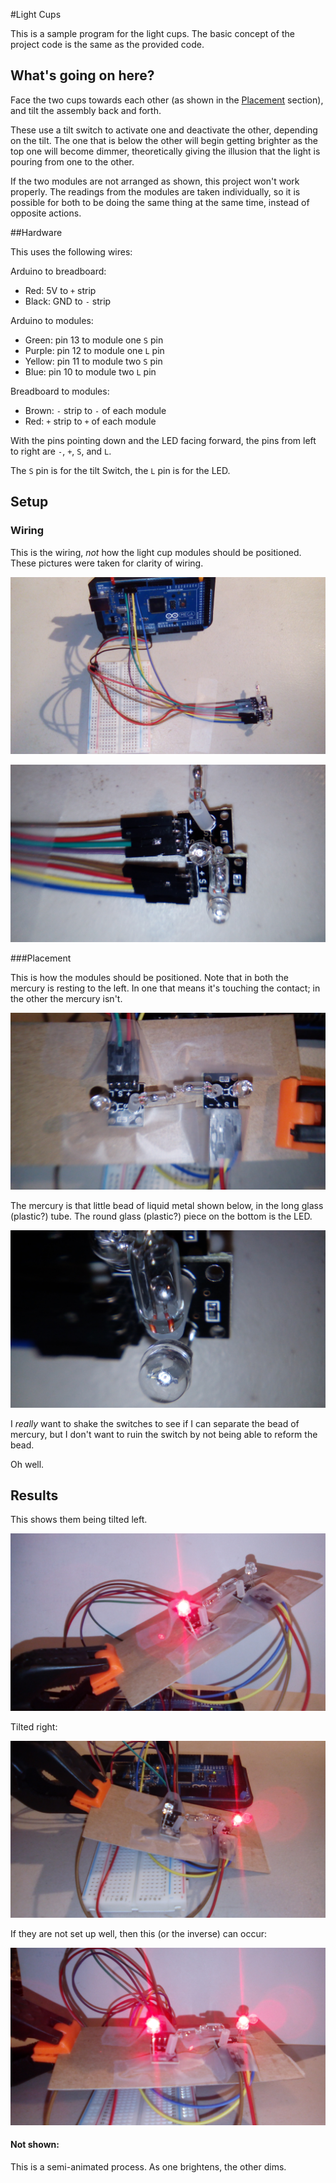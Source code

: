 #Light Cups

This is a sample program for the light cups. The basic concept of the project code is the same as the provided code. 



## What's going on here?

Face the two cups towards each other (as shown in the [Placement](#placement) section), and tilt the assembly back and forth. 

These use a tilt switch to activate one and deactivate the other, depending on the tilt. The one that is below the other will begin getting brighter as the top one will become dimmer, theoretically giving the illusion that the light is pouring from one to the other.

If the two modules are not arranged as shown, this project won't work properly. The readings from the modules are taken individually, so it is possible for both to be doing the same thing at the same time, instead of opposite actions.



##Hardware

This uses the following wires:

Arduino to breadboard:

- Red: 5V to `+` strip
- Black: GND to `-` strip

Arduino to modules:

- Green: pin 13 to module one `S` pin
- Purple: pin 12 to module one `L` pin
- Yellow: pin 11 to module two `S` pin
- Blue: pin 10 to module two `L` pin

Breadboard to modules:

-   Brown: `-` strip to `-` of each module
-   Red: `+` strip to `+` of each module



With the pins pointing down and the LED facing forward, the pins from left to right are `-`, `+`, `S`, and `L`.

The `S` pin is for the tilt Switch, the `L` pin is for the LED.



## Setup

### Wiring

This is the wiring, *not* how the light cup modules should be positioned. These pictures were taken for clarity of wiring.

![wiring-overall](pictures/wiring-overall.jpg)

![wiring-light-cups](pictures/wiring-light-cups.jpg)



###Placement

This is how the modules should be positioned. Note that in both the mercury is resting to the left. In one that means it's touching the contact; in the other the mercury isn't.

![setup](pictures/setup.jpg)



The mercury is that little bead of liquid metal shown below, in the long glass (plastic?) tube. The round glass (plastic?) piece on the bottom is the LED.

![mercury](pictures/mercury.jpg)



I *really* want to shake the switches to see if I can separate the bead of mercury, but I don't want to ruin the switch by not being able to reform the bead.

Oh well.



## Results

This shows them being tilted left. 

![tilt-left](pictures/tilt-left.jpg)



Tilted right:

![tilt-right](pictures/tilt-right.jpg)



If they are not set up well, then this (or the inverse) can occur:

![neutral](pictures/neutral.jpg)



#### Not shown:  

This is a semi-animated process. As one brightens, the other dims. 

